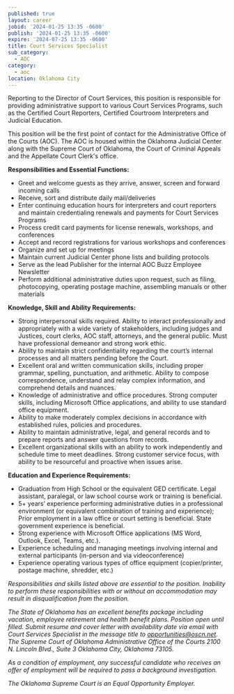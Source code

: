 ```yaml
---
published: true
layout: career
jobid: '2024-01-25 13:35 -0600'
publish: '2024-01-25 13:35 -0600'
expire: '2024-07-25 13:35 -0600'
title: Court Services Specialist
sub_category:
  - AOC
category:
  - aoc
location: Oklahoma City
---
```

Reporting to the Director of Court Services, this position is responsible for providing administrative support to various Court Services Programs, such as the Certified Court Reporters, Certified Courtroom Interpreters and Judicial Education.

This position will be the first point of contact for the Administrative Office of the Courts (AOC). The AOC is housed within the Oklahoma Judicial Center along with the Supreme Court of Oklahoma, the Court of Criminal Appeals and the Appellate Court Clerk's office.

**Responsibilities and Essential Functions:**
* Greet and welcome guests as they arrive, answer, screen and forward incoming calls
* Receive, sort and distribute daily mail/deliveries
* Enter continuing education hours for interpreters and court reporters and maintain credentialing renewals and payments for Court Services Programs
* Process credit card payments for license renewals, workshops, and conferences
* Accept and record registrations for various workshops and conferences
* Organize and set up for meetings
* Maintain current Judicial Center phone lists and building protocols
* Serve as the lead Publisher for the internal AOC Buzz Employee Newsletter
* Perform additional administrative duties upon request, such as filing, photocopying, operating postage machine, assembling manuals or other materials

**Knowledge, Skill and Ability Requirements:**
* Strong interpersonal skills required. Ability to interact professionally and appropriately with a wide variety of stakeholders, including judges and Justices, court clerks, AOC staff, attorneys, and the general public. Must have professional demeanor and strong work ethic.
* Ability to maintain strict confidentiality regarding the court’s internal processes and all matters pending before the Court.
* Excellent oral and written communication skills, including proper grammar, spelling, punctuation, and arithmetic. Ability to compose correspondence, understand and relay complex information, and comprehend details and nuances.
* Knowledge of administrative and office procedures. Strong computer skills, including Microsoft Office applications, and ability to use standard office equipment.
* Ability to make moderately complex decisions in accordance with established rules, policies and procedures.
* Ability to maintain administrative, legal, and general records and to prepare reports and answer questions from records.
* Excellent organizational skills with an ability to work independently and schedule time to meet deadlines. Strong customer service focus, with ability to be resourceful and proactive when issues arise.

**Education and Experience Requirements:**
* Graduation from High School or the equivalent GED certificate. Legal assistant, paralegal, or law school course work or training is beneficial.
* 5+ years’ experience performing administrative duties in a professional environment (or equivalent combination of training and experience); Prior employment in a law office or court setting is beneficial. State government experience is beneficial.
* Strong experience with Microsoft Office applications (MS Word, Outlook, Excel, Teams, etc.).
* Experience scheduling and managing meetings involving internal and external participants (in-person and via videoconference)
* Experience operating various types of office equipment (copier/printer, postage machine, shredder, etc.)

_Responsibilities and skills listed above are essential to the position. Inability to perform these responsibilities with or without an accommodation may result in disqualification from the position._

_The State of Oklahoma has an excellent benefits package including vacation, employee retirement and health benefit plans. Position open until filled. Submit resume and cover letter with availability date via email with Court Services Specialist in the message title to opportunities@oscn.net. The Supreme Court of Oklahoma Administrative Office of the Courts 2100 N. Lincoln Blvd., Suite 3 Oklahoma City, Oklahoma 73105._

_As a condition of employment, any successful candidate who receives an offer of employment will be required to pass a background investigation._

_The Oklahoma Supreme Court is an Equal Opportunity Employer._